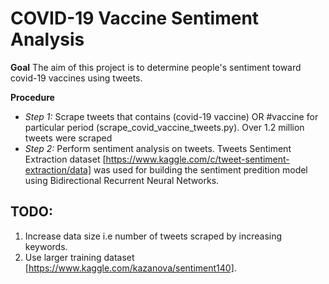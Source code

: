 # COVID-19 Vaccine Sentiment Analysis

**Goal** 
The aim of this project is to determine people's sentiment toward covid-19 vaccines using tweets.

**Procedure**

- *Step 1:* Scrape tweets that contains (covid-19 vaccine) OR #vaccine for particular period (scrape_covid_vaccine_tweets.py). Over 1.2 million tweets were scraped
- *Step 2:* Perform sentiment analysis on tweets. Tweets Sentiment Extraction dataset [https://www.kaggle.com/c/tweet-sentiment-extraction/data] was used for building the sentiment predition model using Bidirectional Recurrent Neural Networks.

## TODO:
1. Increase data size i.e number of tweets scraped by increasing keywords.
2. Use larger training dataset [https://www.kaggle.com/kazanova/sentiment140].
